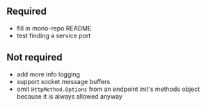## Required

-   fill in mono-repo README
-   test finding a service port

## Not required

-   add more info logging
-   support socket message buffers
-   omit `HttpMethod.Options` from an endpoint init's methods object because it is always allowed anyway
